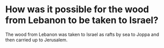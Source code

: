 # How was it possible for the wood from Lebanon to be taken to Israel?

The wood from Lebanon was taken to Israel as rafts by sea to Joppa and then carried up to Jerusalem.
